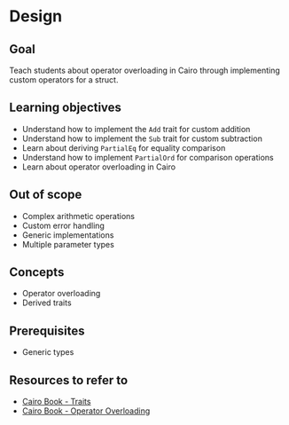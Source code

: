 # Design

## Goal

Teach students about operator overloading in Cairo through implementing custom operators for a struct.

## Learning objectives

- Understand how to implement the `Add` trait for custom addition
- Understand how to implement the `Sub` trait for custom subtraction
- Learn about deriving `PartialEq` for equality comparison
- Understand how to implement `PartialOrd` for comparison operations
- Learn about operator overloading in Cairo

## Out of scope

- Complex arithmetic operations
- Custom error handling
- Generic implementations
- Multiple parameter types

## Concepts

- Operator overloading
- Derived traits

## Prerequisites

- Generic types

## Resources to refer to

- [Cairo Book - Traits]
- [Cairo Book - Operator Overloading]

[Cairo Book - Traits]: https://book.cairo-lang.org/ch08-02-traits-in-cairo.html
[Cairo Book - Operator Overloading]: https://book.cairo-lang.org/ch12-03-operator-overloading.html
